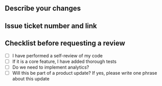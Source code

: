 ## Describe your changes
<!-- A brief description of what this PR does. -->

## Issue ticket number and link
<!-- Example: Resolves #123 -->

## Checklist before requesting a review
- [ ] I have performed a self-review of my code
- [ ] If it is a core feature, I have added thorough tests
- [ ] Do we need to implement analytics?
- [ ] Will this be part of a product update? If yes, please write one phrase about this update
